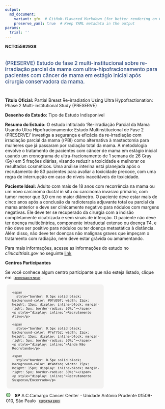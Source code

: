 ```yaml
---
output: 
  md_document:
    variant: gfm  # GitHub-flavored Markdown (for better rendering on GitHub)
    preserve_yaml: true  # Keep YAML metadata in the output
params:
  trial: ''
---
```


<script async src="https://scripts.simpleanalyticscdn.com/latest.js"></script>

**NCT05592938**

<div style="padding: 5px 5px 5px 0px; font-size: 1.20em; font-weight: 500; color: #2E4A7F; text-align: left; margin-bottom: 20px">

(PRESERVE) Estudo de fase 2 multi-institucional sobre re-irradiação
parcial da mama com ultra-hipofracionamento para pacientes com câncer de
mama em estágio inicial após cirurgia conservadora da mama.

</div>

**Título Oficial:** Partial Breast Re-irradiation Using Ultra
Hypofractionation: Phase 2 Multi-institutional Study (PRESERVE)

**Desenho do Estudo:** Tipo de Estudo Indisponivel

**Resumo do Estudo:** O estudo intitulado ‘Re-irradiação Parcial da Mama
Usando Ultra Hipofracionamento: Estudo Multinstitucional de Fase 2
(PRESERVE)’ investiga a segurança e eficácia da re-irradiação com
irradiação parcial da mama (rPBI) como alternativa à mastectomia para
mulheres que já passaram por radiação total da mama. A metodologia
envolve o tratamento de pacientes com câncer de mama em estágio inicial
usando um cronograma de ultra-fracionamento de 1 semana de 26 Gray (Gy)
em 5 frações diárias, visando reduzir a toxicidade e melhorar os
resultados cosméticos. Uma análise interina está planejada após o
recrutamento de 83 pacientes para avaliar a toxicidade precoce, com uma
regra de interrupção em caso de níveis inaceitáveis de toxicidade.

**Paciente Ideal:** Adulto com mais de 18 anos com recorrência na mama
ou um novo carcinoma ductal in situ ou carcinoma invasivo primário, com
tumor menor que 3,0 cm no maior diâmetro. O paciente deve estar mais de
cinco anos após a conclusão da radioterapia adjuvante total ou parcial
da mama anterior e deve ser clinicamente negativo para nódulos com
margens negativas. Ele deve ter se recuperado da cirurgia com a incisão
completamente cicatrizada e sem sinais de infecção. O paciente não deve
ter doença multicêntrica, componente intraductal extenso ou doença T4, e
não deve ser positivo para nódulos ou ter doença metastática à
distância. Além disso, não deve ter doenças não malignas graves que
impeçam o tratamento com radiação, nem deve estar grávida ou
amamentando.

Para mais informações, acesse as informações do estudo no
*clinicaltrials.gov* no seguinte
[link](https://clinicaltrials.gov/ct2/show/NCT05592938)

**Centros Participantes**

Se você conhece algum centro participante que não esteja listado, clique
em
<span style="color: #2E4A7F; margin-left: 2px; padding: 4px; background-color: #f3f2f1; border-radius: 8px; font-weight: 500; font-size: 0.6em"><a
href="https://cancertrialsbr.shinyapps.io/formsapp?study_nct_id=NCT05592938&amp;location_id=N%2FA&amp;location_full_name=N%2FA&amp;form_type=Adicionar%20Centro"
target="_blank">ADICIONAR CENTRO</a></span>.

<div style="margin-bottom: 8px; margin-left: 5px; padding: 8px; max-width: 300px; background-color: #f3f2f1; border-radius: 8px; font-size: 0.9em">

<div style="margin-left: 10px;">

    <span 
      style="border: 0.5px solid black; background-color: #9fd89f; width: 15px; height: 15px; display: inline-block; margin-right: 5px; border-radius: 50%;"></span>
    <p style="display: inline;">Recrutamento Ativo</p>

</div>

<div style="margin-left: 10px;">

    <span 
      style="border: 0.5px solid black; background-color: #fef7b2; width: 15px; height: 15px; display: inline-block; margin-right: 5px; border-radius: 50%;"></span>
    <p style="display: inline;">Ainda Não Recrutando</p>

</div>

<div style="margin-left: 10px;">

    <span 
      style="border: 0.5px solid black; background-color: #f4bfab; width: 15px; height: 15px; display: inline-block; margin-right: 5px; border-radius: 50%;"></span>
    <p style="display: inline;">Recrutamento Suspenso/Encerrado</p>

</div>

</div>

<div style="margin: 3px;">

<span style="border: 0.5px solid black; display: inline-block; width: 12px; height: 12px; border-radius: 50%; margin-right: 10px; padding-bottom: 0px; background-color: #9fd89f;"></span>
<b>SP</b> A.C.Camargo Cancer Center - Unidade Antônio Prudente
01509-010, São Paulo
<span style="color: #2E4A7F; margin-left: 2px; padding: 4px; background-color: #f3f2f1; border-radius: 8px; font-weight: 500; font-size: 0.6em"><a
href="https://cancertrialsbr.shinyapps.io/formsapp?study_nct_id=NCT05592938&amp;location_id=ACCAMARGOCANCERCENTERSAOPAULOSP105401BRAZIL&amp;location_full_name=A.C.Camargo%20Cancer%20Center%20-%20Unidade%20Ant%C3%B4nio%20Prudente%2C%2001509-010%2C%20S%C3%A3o%20Paulo&amp;form_type=Reportar%20Erro"
target="_blank">REPORTAR ERRO</a></span>

</div>
